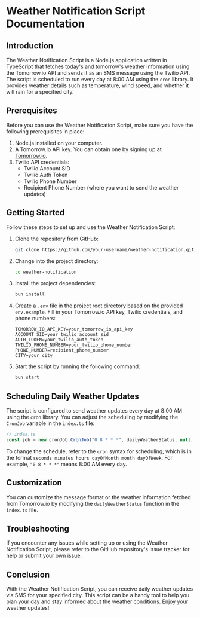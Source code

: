 # Weather Notification Script Documentation

## Introduction

The Weather Notification Script is a Node.js application written in TypeScript that fetches today's and tomorrow's weather information using the Tomorrow.io API and sends it as an SMS message using the Twilio API. The script is scheduled to run every day at 8:00 AM using the `cron` library. It provides weather details such as temperature, wind speed, and whether it will rain for a specified city.

## Prerequisites

Before you can use the Weather Notification Script, make sure you have the following prerequisites in place:

1. Node.js installed on your computer.
2. A Tomorrow.io API key. You can obtain one by signing up at [Tomorrow.io](https://www.tomorrow.io/weather-api/).
3. Twilio API credentials:
   - Twilio Account SID
   - Twilio Auth Token
   - Twilio Phone Number
   - Recipient Phone Number (where you want to send the weather updates)

## Getting Started

Follow these steps to set up and use the Weather Notification Script:

1. Clone the repository from GitHub:

   ```bash
   git clone https://github.com/your-username/weather-notification.git
   ```

2. Change into the project directory:

   ```bash
   cd weather-notification
   ```

3. Install the project dependencies:

   ```bash
   bun install
   ```

4. Create a `.env` file in the project root directory based on the provided `env.example`. Fill in your Tomorrow.io API key, Twilio credentials, and phone numbers:

   ```env
   TOMORROW_IO_API_KEY=your_tomorrow_io_api_key
   ACCOUNT_SID=your_twilio_account_sid
   AUTH_TOKEN=your_twilio_auth_token
   TWILIO_PHONE_NUMBER=your_twilio_phone_number
   PHONE_NUMBER=recipient_phone_number
   CITY=your_city
   ```

5. Start the script by running the following command:

   ```bash
   bun start
   ```

## Scheduling Daily Weather Updates

The script is configured to send weather updates every day at 8:00 AM using the `cron` library. You can adjust the scheduling by modifying the `CronJob` variable in the `index.ts` file:

```typescript
// index.ts
const job = new cronJob.CronJob("0 8 * * *", dailyWeatherStatus, null, true);
```

To change the schedule, refer to the `cron` syntax for scheduling, which is in the format `seconds minutes hours dayOfMonth month dayOfWeek`. For example, `"0 8 * * *"` means 8:00 AM every day.

## Customization

You can customize the message format or the weather information fetched from Tomorrow.io by modifying the `dailyWeatherStatus` function in the `index.ts` file.

## Troubleshooting

If you encounter any issues while setting up or using the Weather Notification Script, please refer to the GitHub repository's issue tracker for help or submit your own issue.

## Conclusion

With the Weather Notification Script, you can receive daily weather updates via SMS for your specified city. This script can be a handy tool to help you plan your day and stay informed about the weather conditions. Enjoy your weather updates!
